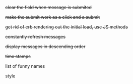 ~~clear the field when message is submited~~

~~make the submit work as a click and a submit~~

~~get rid of erb rendering out the initial load, use JS methods~~

~~constantly refresh messages~~

~~display messages in descending order~~

~~time stamps~~

list of funny names

style
